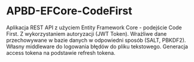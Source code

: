 # APBD-EFCore-CodeFirst
Aplikacja REST API z użyciem Entity Framework Core - podejście Code First. Z wykorzystaniem autoryzacji (JWT Token). Wrażliwe dane przechowywane w bazie danych w odpowiedni sposób (SALT, PBKDF2).
Własny middleware do logowania błędów do pliku tekstowego.
Generacja access tokena na podstawie refresh tokena.
